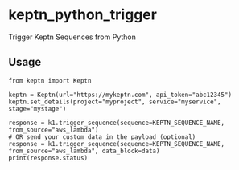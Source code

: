 # keptn_python_trigger
Trigger Keptn Sequences from Python

## Usage

```
from keptn import Keptn

keptn = Keptn(url="https://mykeptn.com", api_token="abc12345")
keptn.set_details(project="myproject", service="myservice", stage="mystage")

response = k1.trigger_sequence(sequence=KEPTN_SEQUENCE_NAME, from_source="aws_lambda")
# OR send your custom data in the payload (optional)
response = k1.trigger_sequence(sequence=KEPTN_SEQUENCE_NAME, from_source="aws_lambda", data_block=data)
print(response.status)
```
